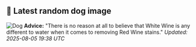 ## 🐶 Latest random dog image
![Dog](https://images.dog.ceo/breeds/terrier-silky/n02097658_10997.jpg)
**Advice:** "There is no reason at all to believe that White Wine is any different to water when it comes to removing Red Wine stains."
*Updated: 2025-08-05 19:38 UTC*
